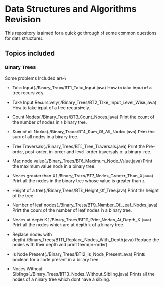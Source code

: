 # Data Structures and Algorithms Revision

This repository is aimed for a quick go through of some common questions for data structures.

## Topics included

### Binary Trees

Some problems Included are-\

* Take Input(./Binary_Trees/BT1_Take_Input.java)
How to take input of a tree recursively.

* Take Input Recursively(./Binary_Trees/BT2_Take_Input_Level_Wise.java)
How to take input of a tree recursively.

* Count Nodes(./Binary_Trees/BT3_Count_Nodes.java)
Print the count of the number of nodes in a binary tree.

* Sum of all Nodes(./Binary_Trees/BT4_Sum_Of_All_Nodes.java)
Print the sum of all nodes in a binary tree.

* Tree Traversals(./Binary_Trees/BT5_Tree_Traversals.java)
Print the Pre-order, post-order, in-order and level-order traversals of a binary tree.

* Max node value(./Binary_Trees/BT6_Maximum_Node_Value.java)
Print the maximum value node in a binary tree.

* Nodes greater than X(./Binary_Trees/BT7_Nodes_Greater_Than_X.java)
Print all the nodes in the binary tree whose value is greater than x.

* Height of a tree(./Binary_Trees/BT8_Height_Of_Tree.java)
Print the height of the tree.

* Number of leaf nodes(./Binary_Trees/BT9_Number_Of_Leaf_Nodes.java)
Print the count of the number of leaf nodes in a binary tree.

* Nodes at depth K(./Binary_Trees/BT10_Print_Nodes_At_Depth_K.java)
Print all the nodes which are at depth k of a binary tree.

* Replace nodes with depth(./Binary_Trees/BT11_Replace_Nodes_With_Depth.java)
Replace the nodes with their depth and print them(in-order).

* Is Node Present(./Binary_Trees/BT12_Is_Node_Present.java)
Prints boolean for a node present in a binary tree.

* Nodes Without Siblings(./Binary_Trees/BT13_Nodes_Without_Sibling.java)
Prints all the nodes of a ninary tree which dont have a sibling.
